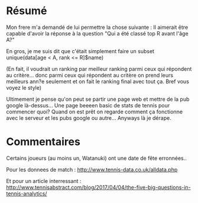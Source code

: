 ﻿# Résumé

Mon frere m'a demandé de lui permettre la chose suivante :
Il aimerait être capable d'avoir la réponse à la question "Qui a été classé top R avant l'âge A?"

En gros, je me suis dit que c'était simplement faire un subset unique(data[age < A, rank <= R]$name)

(En fait, il voudrait un ranking par meilleur ranking parmi ceux qui répondent au critère...
donc parmi ceux qui répondent au critère on prend leurs meilleurs ann?e seulement et on fait le
ranking final avec tout ça. Bref vous voyez le style)

Ultimement je pense qu'on peut se partir une page web et mettre de la pub google là-dessus...
Une page beeeen basic de stats de tennis pour commencer quoi? Quand on est prêt on regarde comment
ça fonctionne avec le serveur et les pubs google ou autre... Anyways là je dérape.






# Commentaires

Certains joueurs (au moins un, Watanuki) ont une date de fête erronnées..



Pour les donnees de match : http://www.tennis-data.co.uk/alldata.php

Et pour un article interressant : http://www.tennisabstract.com/blog/2017/04/04/the-five-big-questions-in-tennis-analytics/